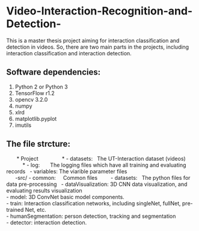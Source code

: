 # Video-Interaction-Recognition-and-Detection-
This is a master thesis project aiming for interaction classification and detection in videos. So, there are two main parts in the projects, including interaction classification and interaction detection.   

Software dependencies: 
----------------------------------------
1. Python 2 or Python 3  
2. TensorFlow r1.2  
3. opencv 3.2.0  
4. numpy  
5. xlrd  
6. matplotlib.pyplot  
7. imutils  


The file strcture:
----------------------------------------
        * Project
                * - datasets:   The UT-Interaction dataset (videos)  
                * - log:        The logging files which have all training and evaluating records  
        - variables:  The viarible parameter files  
        -src/
             - common:     Common files   
             - datasets:   The python files for data pre-processing  
             - dataVisualization: 3D CNN data visualization, and evaluating results visualization  
             - model:      3D ConvNet basic model components.  
             - train:      Interaction classification networks, including singleNet, fullNet, pre-trained Net, etc.  
             - humanSegmentation: person detection, tracking and segmentation  
             - detector:   interaction detection.  
        

